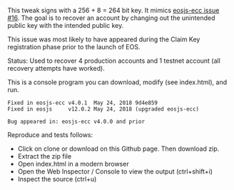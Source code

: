 
This tweak signs with a 256 + 8 = 264 bit key.  It mimics
[eosjs-ecc issue #16](https://github.com/EOSIO/eosjs-ecc/issues/16).  The goal
is to recover an account by changing out the unintended public key with the
intended public key.

This issue was most likely to have appeared during the Claim Key registration
phase prior to the launch of EOS.

Status:
Used to recover 4 production accounts and 1 testnet account (all recovery
attempts have worked).

This is a console program you can download, modify (see index.html), and run.

```
Fixed in eosjs-ecc v4.0.1  May 24, 2018 9d4e859
Fixed in eosjs     v12.0.2 May 24, 2018 (upgraded eosjs-ecc)

Bug appeared in: eosjs-ecc v4.0.0 and prior
```

Reproduce and tests follows:

* Click on clone or download on this Github page. Then download zip.
* Extract the zip file
* Open index.html in a modern browser
* Open the Web Inspector / Console to view the output (ctrl+shift+i)
* Inspect the source (ctrl+u)

